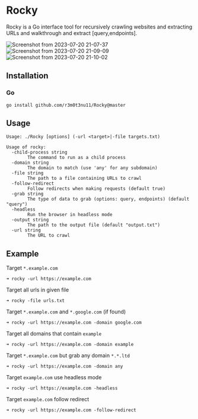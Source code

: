 

# Rocky
Rocky is a Go interface tool for recursively crawling websites and extracting URLs and walkthrough and extract [query,endpoints].

![Screenshot from 2023-07-20 21-07-37](https://github.com/r3m0t3nu11/Rocky/assets/26588044/0b1db9a8-fb03-4052-ad5d-de65c38a2881)
![Screenshot from 2023-07-20 21-09-09](https://github.com/r3m0t3nu11/Rocky/assets/26588044/2db89224-27f0-48ed-a3d3-63ff6f23852b)
![Screenshot from 2023-07-20 21-10-02](https://github.com/r3m0t3nu11/Rocky/assets/26588044/c0dc9d49-e72c-4e32-8c88-acc115ec36a1)

## Installation

### Go
```
go install github.com/r3m0t3nu11/Rocky@master
```

## Usage
```
Usage: ./Rocky [options] (-url <target>|-file targets.txt)

Usage of rocky:
  -child-process string
    	The command to run as a child process
  -domain string
    	The domain to match (use 'any' for any subdomain)
  -file string
    	The path to a file containing URLs to crawl
  -follow-redirect
    	Follow redirects when making requests (default true)
  -grab string
    	The type of data to grab (options: query, endpoints) (default "query")
  -headless
    	Run the browser in headless mode
  -output string
    	The path to the output file (default "output.txt")
  -url string
    	The URL to crawl

```



## Example

Target `*.example.com`
```
➜ rocky -url https://example.com
``` 



Target all urls in given file
```
➜ rocky -file urls.txt
```

Target `*.example.com` and `*.google.com` (if found)
```
➜ rocky -url https://example.com -domain google.com
```

Target all domains that contain `example`
```
➜ rocky -url https://example.com -domain example
```

Target `*.example.com` but grab any domain `*.*.ltd`  
```
➜ rocky -url https://example.com -domain any
```
Target `example.com` use headless mode 
```
➜ rocky -url https://example.com -headless
```

Target `example.com` follow redirect 
```
➜ rocky -url https://example.com -follow-redirect
```
